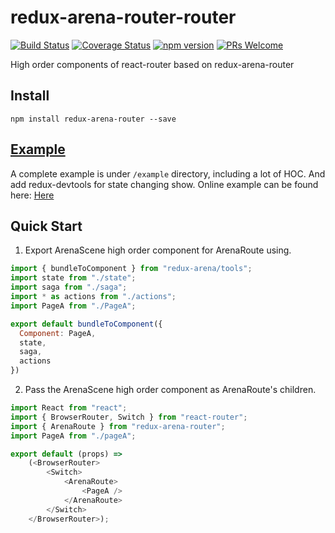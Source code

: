 # redux-arena-router-router
[![Build Status](https://travis-ci.org/hapood/redux-arena-router.svg?branch=master)](https://travis-ci.org/hapood/redux-arena-router) 
[![Coverage Status](https://coveralls.io/repos/github/hapood/redux-arena-router/badge.svg?branch=master)](https://coveralls.io/github/hapood/redux-arena-router?branch=master)
[![npm version](https://img.shields.io/npm/v/redux-arena-router.svg?style=flat-square)](https://www.npmjs.com/package/redux-arena-router)
[![PRs Welcome](https://img.shields.io/badge/PRs-welcome-brightgreen.svg)](CONTRIBUTING.md#pull-requests)

High order components of react-router based on redux-arena-router

## Install

```
npm install redux-arena-router --save
```

## [Example](https://hapood.github.io/redux-arena/)

A complete example is under `/example` directory, including a lot of HOC. And add redux-devtools for state changing show.
Online example can be found here: [Here](https://hapood.github.io/redux-arena-router/)


## Quick Start

1. Export ArenaScene high order component for ArenaRoute using.

```javascript
import { bundleToComponent } from "redux-arena/tools";
import state from "./state";
import saga from "./saga";
import * as actions from "./actions";
import PageA from "./PageA";

export default bundleToComponent({
  Component: PageA,
  state,
  saga,
  actions
})
```

2. Pass the ArenaScene high order component as ArenaRoute's children.

```javascript
import React from "react";
import { BrowserRouter, Switch } from "react-router";
import { ArenaRoute } from "redux-arena-router";
import PageA from "./pageA";

export default (props) =>
    (<BrowserRouter>
        <Switch>
            <ArenaRoute>
                <PageA />
            </ArenaRoute>
        </Switch>
    </BrowserRouter>);
```
